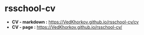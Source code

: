 # rsschool-cv

* **CV - markdown  :** https://VedKhorkov.github.io/rsschool-cv/cv
* **CV - page  :** https://VedKhorkov.github.io/rsschool-cv/